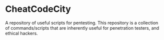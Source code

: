 # CheatCodeCity

A repository of useful scripts for pentesting. This repository is a collection of commands/scripts that are inherently useful for penetration testers, and ethical hackers. 
